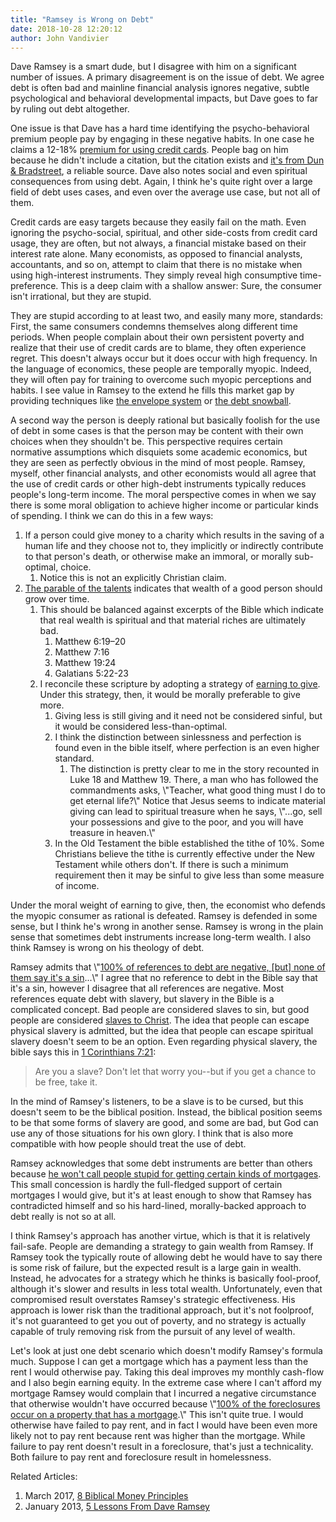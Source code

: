 ```yaml
---
title: "Ramsey is Wrong on Debt"
date: 2018-10-28 12:20:12
author: John Vandivier
---
```




<!-- wp:paragraph -->
<p>Dave Ramsey is a smart dude, but I disagree with him on a significant number of issues. A primary disagreement is on the issue of debt. We agree debt is often bad and mainline financial analysis ignores negative, subtle psychological and behavioral developmental impacts, but Dave goes to far by ruling out debt altogether.</p>
<!-- /wp:paragraph -->

<!-- wp:paragraph -->
<p>One issue is that Dave has a hard time identifying the psycho-behavioral premium people pay by engaging in these negative habits. In one case he claims a 12-18% <a href=\"https://www.getrichslowly.org/research-reveals-credit-cards-encourage-spending/\">premium for using credit cards</a>. People bag on him because he didn't include a citation, but the citation exists and <a href=\"https://www.nerdwallet.com/blog/credit-cards/credit-cards-make-you-spend-more/\">it's from Dun &amp; Bradstreet</a>, a reliable source. Dave also notes social and even spiritual consequences from using debt. Again, I think he's quite right over a large field of debt uses cases, and even over the average use case, but not all of them.</p>
<!-- /wp:paragraph -->

<!-- wp:paragraph -->
<p>Credit cards are easy targets because they easily fail on the math. Even ignoring the psycho-social, spiritual, and other side-costs from credit card usage, they are often, but not always, a financial mistake based on their interest rate alone. Many economists, as opposed to financial analysts, accountants, and so on, attempt to claim that there is no mistake when using high-interest instruments. They simply reveal high consumptive time-preference. This is a deep claim with a shallow answer: Sure, the consumer isn't irrational, but they are stupid.</p>
<!-- /wp:paragraph -->

<!-- wp:paragraph -->
<p>They are stupid according to at least two, and easily many more, standards: First, the same consumers condemns themselves along different time periods. When people complain about their own persistent poverty and realize that their use of credit cards are to blame, they often experience regret. This doesn't always occur but it does occur with high frequency. In the language of economics, these people are temporally myopic. Indeed, they will often pay for training to overcome such myopic perceptions and habits. I see value in Ramsey to the extend he fills this market gap by providing techniques like <a href=\"https://www.daveramsey.com/blog/envelope-system-explained\">the envelope system</a> or <a href=\"https://en.wikipedia.org/w/index.php?title=Debt-snowball_method&amp;oldid=851784753\">the debt snowball</a>.</p>
<!-- /wp:paragraph -->

<!-- wp:paragraph -->
<p>A second way the person is deeply rational but basically foolish for the use of debt in some cases is that the person may be content with their own choices when they shouldn't be. This perspective requires certain normative assumptions which disquiets some academic economics, but they are seen as perfectly obvious in the mind of most people. Ramsey, myself, other financial analysts, and other economists would all agree that the use of credit cards or other high-debt instruments typically reduces people's long-term income. The moral perspective comes in when we say there is some moral obligation to achieve higher income or particular kinds of spending. I think we can do this in a few ways:</p>
<!-- /wp:paragraph -->

<!-- wp:list {\"ordered\":true} -->
<ol><li>If a person could give money to a charity which results in the saving of a human life and they choose not to, they implicitly or indirectly contribute to that person's death, or otherwise make an immoral, or morally sub-optimal, choice.<ol><li>Notice this is not an explicitly Christian claim.</li></ol></li><li><a href=\"https://en.wikipedia.org/w/index.php?title=Parable_of_the_talents_or_minas&amp;oldid=861306277#As_personal_abilities\">The parable of the talents</a> indicates that wealth of a good person should grow over time.<ol><li>This should be balanced against excerpts of the Bible which indicate that real wealth is spiritual and that material riches are ultimately bad.<ol><li>Matthew 6:19–20</li><li>Matthew 7:16</li><li>Matthew 19:24</li><li>Galatians 5:22-23</li></ol></li><li>I reconcile these scripture by adopting a strategy of <a href=\"https://en.wikipedia.org/w/index.php?title=Earning_to_give&amp;oldid=846762241\">earning to give</a>. Under this strategy, then, it would be morally preferable to give more.<ol><li>Giving less is still giving and it need not be considered sinful, but it would be considered less-than-optimal.</li><li>I think the distinction between sinlessness and perfection is found even in the bible itself, where perfection is an even higher standard.<ol><li>The distinction is pretty clear to me in the story recounted in Luke 18 and Matthew 19. There, a man who has followed the commandments asks, \"Teacher, what good thing must I do to get eternal life?\" Notice that Jesus seems to indicate material giving can lead to spiritual treasure when he says, \"...go, sell your possessions and give to the poor, and you will have treasure in heaven.\"</li></ol></li><li>In the Old Testament the bible established the tithe of 10%. Some Christians believe the tithe is currently effective under the New Testament while others don't. If there is such a minimum requirement then it may be sinful to give less than some measure of income.</li></ol></li></ol></li></ol>
<!-- /wp:list -->

<!-- wp:paragraph -->
<p>Under the moral weight of earning to give, then, the economist who defends the myopic consumer as rational is defeated. Ramsey is defended in some sense, but I think he's wrong in another sense. Ramsey is wrong in the plain sense that sometimes debt instruments increase long-term wealth. I also think Ramsey is wrong on his theology of debt.</p>
<!-- /wp:paragraph -->

<!-- wp:paragraph -->
<p>Ramsey admits that \"<a href=\"https://www.youtube.com/watch?v=KiJn2wumvF8&amp;feature=youtu.be&amp;t=120\">100% of references to debt are negative, [but] none of them say it's a sin</a>...\" I agree that no reference to debt in the Bible say that it's a sin, however I disagree that all references are negative. Most references equate debt with slavery, but slavery in the Bible is a complicated concept. Bad people are considered slaves to sin, but good people are considered <a href=\"https://www.biblestudytools.com/csb/romans/passage/?q=romans+1:1-15\">slaves to Christ</a>. The idea that people can escape physical slavery is admitted, but the idea that people can escape spiritual slavery doesn't seem to be an option. Even regarding physical slavery, the bible says this in <a href=\"https://biblehub.com/1_corinthians/7-21.htm\">1 Corinthians 7:21</a>:</p>
<!-- /wp:paragraph -->

<!-- wp:quote -->
<blockquote class=\"wp-block-quote\"><p>Are you a slave? Don't let that worry you--but if you get a chance to be free, take it.</p></blockquote>
<!-- /wp:quote -->

<!-- wp:paragraph -->
<p>In the mind of Ramsey's listeners, to be a slave is to be cursed, but this doesn't seem to be the biblical position. Instead, the biblical position seems to be that some forms of slavery are good, and some are bad, but God can use any of those situations for his own glory. I think that is also more compatible with how people should treat the use of debt.</p>
<!-- /wp:paragraph -->

<!-- wp:paragraph -->
<p>Ramsey acknowledges that some debt instruments are better than others because <a href=\"https://www.youtube.com/watch?v=KiJn2wumvF8&amp;feature=youtu.be&amp;t=230\">he won't call people stupid for getting certain kinds of mortgages</a>. This small concession is hardly the full-fledged support of certain mortgages I would give, but it's at least enough to show that Ramsey has contradicted himself and so his hard-lined, morally-backed approach to debt really is not so at all.</p>
<!-- /wp:paragraph -->

<!-- wp:paragraph -->
<p>I think Ramsey's approach has another virtue, which is that it is relatively fail-safe. People are demanding a strategy to gain wealth from Ramsey. If Ramsey took the typically route of allowing debt he would have to say there is some risk of failure, but the expected result is a large gain in wealth. Instead, he advocates for a strategy which he thinks is basically fool-proof, although it's slower and results in less total wealth. Unfortunately, even that compromised result overstates Ramsey's strategic effectiveness. His approach is lower risk than the traditional approach, but it's not foolproof, it's not guaranteed to get you out of poverty, and no strategy is actually capable of truly removing risk from the pursuit of any level of wealth.</p>
<!-- /wp:paragraph -->

<!-- wp:paragraph -->
<p>Let's look at just one debt scenario which doesn't modify Ramsey's formula much. Suppose I can get a mortgage which has a payment less than the rent I would otherwise pay. Taking this deal improves my monthly cash-flow and I also begin earning equity. In the extreme case where I can't afford my mortgage Ramsey would complain that I incurred a negative circumstance that otherwise wouldn't have occurred because \"<a href=\"https://www.youtube.com/watch?v=KiJn2wumvF8&amp;feature=youtu.be&amp;t=150\">100% of the foreclosures occur on a property that has a mortgage</a>.\" This isn't quite true. I would otherwise have failed to pay rent, and in fact I would have been even more likely not to pay rent because rent was higher than the mortgage. While failure to pay rent doesn't result in a foreclosure, that's just a technicality. Both failure to pay rent and foreclosure result in homelessness.</p>
<!-- /wp:paragraph -->

<!-- wp:paragraph -->
<p>Related Articles:</p>
<!-- /wp:paragraph -->

<!-- wp:list {\"ordered\":true} -->
<ol><li>March 2017, <a href=\"http://www.afterecon.com/economics-and-finance/8-biblical-money-principles/\">8 Biblical Money Principles</a></li><li>January 2013, <a href=\"http://www.afterecon.com/economics-and-finance/5-lessons-from-dave-ramsey/\">5 Lessons From Dave Ramsey</a></li></ol>
<!-- /wp:list -->